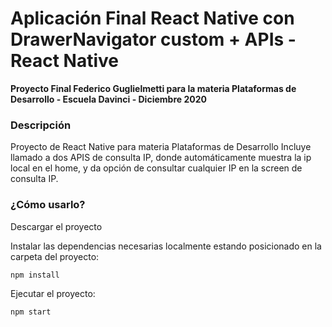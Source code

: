 # Aplicación Final React Native con DrawerNavigator custom + APIs - React Native

**Proyecto Final Federico Guglielmetti para la materia Plataformas de Desarrollo - Escuela Davinci - Diciembre 2020**

### Descripción

Proyecto de React Native para materia Plataformas de Desarrollo
Incluye llamado a dos APIS de consulta IP, donde automáticamente muestra la ip local en el home, y da opción de consultar cualquier IP en la screen de consulta IP.

### ¿Cómo usarlo?

Descargar el proyecto

Instalar las dependencias necesarias localmente estando posicionado en la carpeta del proyecto:
```
npm install
```

Ejecutar el proyecto:
```
npm start
```